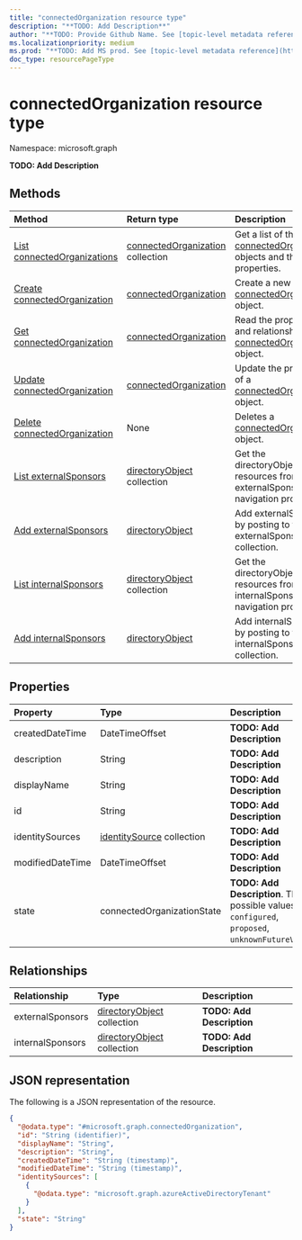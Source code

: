 ```yaml
---
title: "connectedOrganization resource type"
description: "**TODO: Add Description**"
author: "**TODO: Provide Github Name. See [topic-level metadata reference](https://msgo.azurewebsites.net/add/document/guidelines/metadata.html#topic-level-metadata)**"
ms.localizationpriority: medium
ms.prod: "**TODO: Add MS prod. See [topic-level metadata reference](https://msgo.azurewebsites.net/add/document/guidelines/metadata.html#topic-level-metadata)**"
doc_type: resourcePageType
---
```


# connectedOrganization resource type

Namespace: microsoft.graph



**TODO: Add Description**

## Methods
|Method|Return type|Description|
|:---|:---|:---|
|[List connectedOrganizations](../api/connectedorganization-list.md)|[connectedOrganization](../resources/connectedorganization.md) collection|Get a list of the [connectedOrganization](../resources/connectedorganization.md) objects and their properties.|
|[Create connectedOrganization](../api/connectedorganization-create.md)|[connectedOrganization](../resources/connectedorganization.md)|Create a new [connectedOrganization](../resources/connectedorganization.md) object.|
|[Get connectedOrganization](../api/connectedorganization-get.md)|[connectedOrganization](../resources/connectedorganization.md)|Read the properties and relationships of a [connectedOrganization](../resources/connectedorganization.md) object.|
|[Update connectedOrganization](../api/connectedorganization-update.md)|[connectedOrganization](../resources/connectedorganization.md)|Update the properties of a [connectedOrganization](../resources/connectedorganization.md) object.|
|[Delete connectedOrganization](../api/connectedorganization-delete.md)|None|Deletes a [connectedOrganization](../resources/connectedorganization.md) object.|
|[List externalSponsors](../api/connectedorganization-list-externalsponsors.md)|[directoryObject](../resources/directoryobject.md) collection|Get the directoryObject resources from the externalSponsors navigation property.|
|[Add externalSponsors](../api/connectedorganization-post-externalsponsors.md)|[directoryObject](../resources/directoryobject.md)|Add externalSponsors by posting to the externalSponsors collection.|
|[List internalSponsors](../api/connectedorganization-list-internalsponsors.md)|[directoryObject](../resources/directoryobject.md) collection|Get the directoryObject resources from the internalSponsors navigation property.|
|[Add internalSponsors](../api/connectedorganization-post-internalsponsors.md)|[directoryObject](../resources/directoryobject.md)|Add internalSponsors by posting to the internalSponsors collection.|

## Properties
|Property|Type|Description|
|:---|:---|:---|
|createdDateTime|DateTimeOffset|**TODO: Add Description**|
|description|String|**TODO: Add Description**|
|displayName|String|**TODO: Add Description**|
|id|String|**TODO: Add Description**|
|identitySources|[identitySource](../resources/identitysource.md) collection|**TODO: Add Description**|
|modifiedDateTime|DateTimeOffset|**TODO: Add Description**|
|state|connectedOrganizationState|**TODO: Add Description**. The possible values are: `configured`, `proposed`, `unknownFutureValue`.|

## Relationships
|Relationship|Type|Description|
|:---|:---|:---|
|externalSponsors|[directoryObject](../resources/directoryobject.md) collection|**TODO: Add Description**|
|internalSponsors|[directoryObject](../resources/directoryobject.md) collection|**TODO: Add Description**|

## JSON representation
The following is a JSON representation of the resource.
<!-- {
  "blockType": "resource",
  "keyProperty": "id",
  "@odata.type": "microsoft.graph.connectedOrganization",
  "openType": false
}
-->
``` json
{
  "@odata.type": "#microsoft.graph.connectedOrganization",
  "id": "String (identifier)",
  "displayName": "String",
  "description": "String",
  "createdDateTime": "String (timestamp)",
  "modifiedDateTime": "String (timestamp)",
  "identitySources": [
    {
      "@odata.type": "microsoft.graph.azureActiveDirectoryTenant"
    }
  ],
  "state": "String"
}
```

